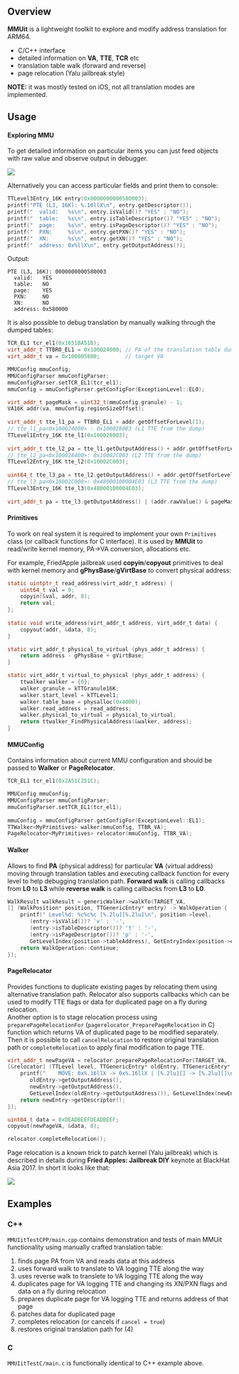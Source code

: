 ## Overview
**MMUit** is a lightweight toolkit to explore and modify address translation for ARM64.

- C/C++ interface
- detailed information on **VA**, **TTE**, **TCR** etc
- translation table walk (forward and reverse)
- page relocation (Yalu jailbreak style)

**NOTE:** it was mostly tested on iOS, not all translation modes are implemented.

## Usage

#### Exploring MMU

To get detailed information on particular items you can just feed objects with raw value and observe output in debugger.

![](./Resources/usage_details.png)

Alternatively you can access particular fields and print them to console:

```cpp
TTLevel3Entry_16K entry(0x0000000000580003);
printf("PTE (L3, 16K): %.16llX\n", entry.getDescriptor());
printf("  valid:   %s\n", entry.isValid()? "YES" : "NO");
printf("  table:   %s\n", entry.isTableDescriptor()? "YES" : "NO");
printf("  page:    %s\n", entry.isPageDescriptor()? "YES" : "NO");
printf("  PXN:     %s\n", entry.getPXN()? "YES" : "NO");
printf("  XN:      %s\n", entry.getXN()? "YES" : "NO");
printf("  address: 0x%llX\n", entry.getOutputAddress());
```
Output:

```
PTE (L3, 16K): 0000000000580003
  valid:   YES
  table:   NO
  page:    YES
  PXN:     NO
  XN:      NO
  address: 0x580000
```

It is also possible to debug translation by manually walking through the dumped tables:

```cpp
TCR_EL1 tcr_el1(0x1651BA51B);
virt_addr_t TTBR0_EL1 = 0x100024000; // PA of the translation table dump
virt_addr_t va = 0x100005800;        // target VA

MMUConfig mmuConfig;
MMUConfigParser mmuConfigParser;
mmuConfigParser.setTCR_EL1(tcr_el1);
mmuConfig = mmuConfigParser.getConfigFor(ExceptionLevel::EL0);

virt_addr_t pageMask = uint32_t(mmuConfig.granule) - 1;
VA16K addr(va, mmuConfig.regionSizeOffset);
    
virt_addr_t tte_l1_pa = TTBR0_EL1 + addr.getOffsetForLevel(1);
// tte_l1_pa<0x100024000> : 0x100028003 (L1 TTE from the dump)
TTLevel1Entry_16K tte_l1(0x100028003);
    
virt_addr_t tte_l2_pa = tte_l1.getOutputAddress() + addr.getOffsetForLevel(2);
// tte_l2_pa<0x100028400>: 0x10002C003 (L2 TTE from the dump)
TTLevel2Entry_16K tte_l2(0x10002C003);
    
uint64_t tte_l3_pa = tte_l2.getOutputAddress() + addr.getOffsetForLevel(3);
// tte_l3_pa<0x10002C008>: 0x48000100004E03 (L3 TTE from the dump)
TTLevel3Entry_16K tte_l3(0x48000100004E03);
    
virt_addr_t pa = tte_l3.getOutputAddress() | (addr.rawValue() & pageMask);
```

#### Primitives

To work on real system it is required to implement your own `Primitives` class (or callback functions for C interface). It is used by **MMUit** to read/write kernel memory, PA→VA conversion, allocations etc. 

For example, FriedApple jailbreak used **copyin**/**copyout** primitives to deal with kernel memory and **gPhysBase**/**gVirtBase** to convert physical address:

```c
static uintptr_t read_address(virt_addr_t address) {
	uint64_t val = 0;
	copyin(&val, addr, 8);
	return val;
};
    
static void write_address(virt_addr_t address, virt_addr_t data) {
	copyout(addr, &data, 8);
}

static virt_addr_t physical_to_virtual (phys_addr_t address) {
	return address - gPhysBase + gVirtBase;
}

static virt_addr_t virtual_to_physical (phys_addr_t address) {
	ttwalker walker = {0};
	walker.granule = kTTGranule16K;
	walker.start_level = kTTLevel1;
	walker.table_base = physalloc(0x4000);
	walker.read_address = read_address;
	walker.physical_to_virtual = physical_to_virtual;
	return ttwalker_FindPhysicalAddress(&walker, address);
}
```
#### MMUConfig

Contains information about current MMU configuration and should be passed to **Walker** or **PageRelocator**.

```cpp
TCR_EL1 tcr_el1(0x2A51C251C);

MMUConfig mmuConfig;
MMUConfigParser mmuConfigParser;
mmuConfigParser.setTCR_EL1(tcr_el1);
	
mmuConfig = mmuConfigParser.getConfigFor(ExceptionLevel::EL1);
TTWalker<MyPrimitives> walker(mmuConfig, TTBR_VA);
PageRelocator<MyPrimitives> relocator(mmuConfig, TTBR_VA);
```

#### Walker

Allows to find **PA** (physical address) for particular **VA** (virtual address) moving through translation tables and executing callback function for every level to help debugging translation path. **Forward walk** is calling callbacks from **L0** to **L3** while **reverse walk** is calling callbacks from **L3** to **L0**.

```cpp
WalkResult walkResult = genericWalker->walkTo(TARGET_VA, 
[] (WalkPosition* position, TTGenericEntry* entry) -> WalkOperation {
	printf(" Level%d: %c%c%c [%.2lu][%.2lu]\n", position->level,
	   (entry->isValid())? 'v' : '-',
	   (entry->isTableDescriptor())? 't' : '-',
	   (entry->isPageDescriptor())? 'p' : '-',
	   GetLevelIndex(position->tableAddress), GetEntryIndex(position->entryOffset));
	return WalkOperation::Continue;
});
```

#### PageRelocator 

Provides functions to duplicate existing pages by relocating them using alternative translation path. Relocator also supports callbacks which can be used to modify TTE flags or data for duplicated page on a fly during relocation.  
Another option is to stage relocation process using `preparePageRelocationFor` (`pagerelocator_PreparePageRelocation` in C) function which returns VA of duplicated page to be modified separately. Then it is possible to call `cancelRelocation` to restore original translation path or `completeRelocation` to apply final modification to page TTE.

```cpp
virt_addr_t newPageVA = relocator.preparePageRelocationFor(TARGET_VA, 
[&relocator] (TTLevel level, TTGenericEntry* oldEntry, TTGenericEntry* newEntry) -> ttentry_t {
	printf("    MOVE: 0x%.16llX -> 0x%.16llX | [%.2lu][] -> [%.2lu][]\n",
	   oldEntry->getOutputAddress(),
	   newEntry->getOutputAddress(),
	   GetLevelIndex(oldEntry->getOutputAddress()), GetLevelIndex(newEntry->getOutputAddress()));
	return newEntry->getDescriptor();
});

uint64_t data = 0xDEADBEEFDEADBEEF;
copyout(newPageVA, &data, 8);

relocator.completeRelocation();
```

Page relocation is a known trick to patch kernel (Yalu jailbreak) which is described in details during **Fried Apples: Jailbreak DIY** keynote at BlackHat Asia 2017. In short it looks like that:

![](./Resources/usage_fake_tt.png)

## Examples

### C++

`MMUIitTestCPP/main.cpp` contains demonstration and tests of main MMUit functionality using manually crafted translation table:  

1. finds page PA from VA and reads data at this address
2. uses forward walk to translate to VA logging TTE along the way
3. uses reverse walk to translete to VA logging TTE along the way
4. duplicates page for VA logging TTE and changing its XN/PXN flags and data on a fly during relocation
5. prepares duplicate page for VA logging TTE and returns address of that page
6. patches data for duplicated page
7. completes relocation (or cancels if `cancel = true`)
8. restores original translation path for (4)

### C

`MMUIitTestC/main.c` is functionally identical to C++ example above.
